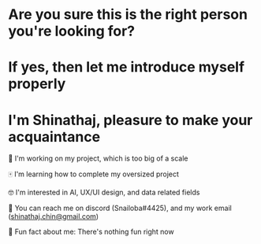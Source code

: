 # **Are you sure this is the right person you're looking for?**
# If yes, then let me introduce myself properly
# I'm Shinathaj, pleasure to make your acquaintance

👻 I'm working on my project, which is too big of a scale

🀄 I'm learning how to complete my oversized project

🤓 I'm interested in AI, UX/UI design, and data related fields

🐛 You can reach me on discord (Snailoba#4425), and my work email (shinathaj.chin@gmail.com)

🗿 Fun fact about me: There's nothing fun right now
